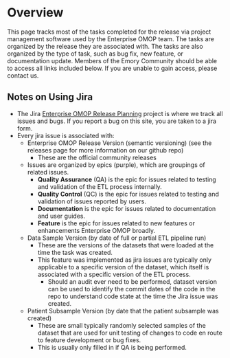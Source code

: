 # Overview

This page tracks most of the tasks completed for the release via project management software used by the Enterprise OMOP team. The tasks are organized by the release they are associated with. The tasks are also organized by the type of task, such as bug fix, new feature, or documentation update. Members of the Emory Community should be able to access all links included below. If you are unable to gain access, please contact us.

## Notes on Using Jira

- The Jira [Enterprise OMOP Release Planning](https://emoryrhsit.atlassian.net/jira/software/projects/OMOPRP/boards/947/backlog?epics=visible&versions=visible) project is where we track all issues and bugs. If you report a bug on this site, you are taken to a jira form.
- Every jira issue is associated with:
    - Enterprise OMOP Release Version (semantic versioning) (see the releases page for more information on our github repo)
        - These are the official community releases
    - Issues are organized by epics (purple), which are groupings of related issues.
        - **Quality Assurance** (QA) is the epic for issues related to testing and validation of the ETL process internally.
        - **Quality Control** (QC) is the epic for issues related to testing and validation of issues reported by users.
        - **Documentation** is the epic for issues related to documentation and user guides.
        - **Feature** is the epic for issues related to new features or enhancements Enterprise OMOP broadly.
    - Data Sample Version (by date of full or partial ETL pipeline run)
        - These are the versions of the datasets that were loaded at the time the task was created.
        - This feature was implemented as jira issues are typically only applicable to a specific version of the dataset, which itself is associated with a specific version of the ETL process.
            - Should an audit ever need to be performed, dataset version can be used to identify the commit dates of the code in the repo to understand code state at the time the Jira issue was created.
    - Patient Subsample Version (by date that the patient subsample was created)
        - These are small typically randomly selected samples of the dataset that are used for unit testing of changes to code en route to feature development or bug fixes.
        - This is usually only filled in if QA is being performed.